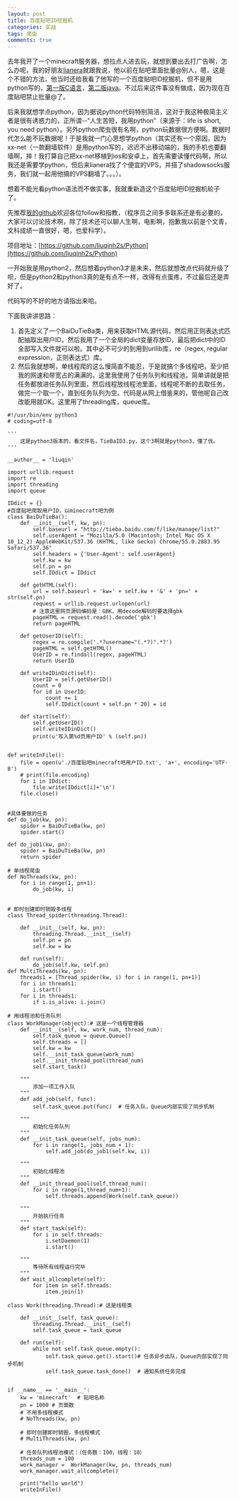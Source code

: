 ```yaml
---
layout: post
title: 百度贴吧ID挖掘机
categories: 实战
tags: 爬虫
comments: true
---
```


去年我开了一个minecraft服务器，想拉点人进去玩，就想到要出去打广告啊，怎么办呢，我的好朋友[lianera](http://lianera.com)就跟我说，他以前在贴吧里面批量@别人，嗯，这是个不错的方法，他当时还给我看了他写的一个百度贴吧ID挖掘机，但不是用python写的，[第一版C语言](https://github.com/lianera/archives/tree/master/tieba-digger)，[第二版java](https://github.com/lianera/archives/tree/master/tbot)。不过后来这件事没有做成，因为现在百度贴吧禁止批量@了。

后来我就想学点python，因为据说python代码特别简洁，这对于我这种极简主义者是很有诱惑力的，正所谓--“人生苦短，我用python”（来源于：life is short, you need python）。另外python爬虫很有名啊，python玩数据很方便啊。数据时代怎么能不玩数据呢！于是我就一门心思想学python（其实还有一个原因，因为xx-net（一款翻墙软件）是用python写的，迟迟不出移动端的，我的手机也要翻墙啊，摔！我打算自己把xx-net移植到ios和安卓上，首先需要读懂代码啊，所以我还是需要学python，但后来lianera找了个便宜的VPS，并搭了shadowsocks服务，我们就一起用他搞的VPS翻墙了。。。）。

想着不能光看python语法而不做实事，我就重新造这个百度贴吧ID挖掘机轮子了。

先推荐[我的github](https://github.com/liuqinh2s)欢迎各位follow和指教，（程序员之间多多联系还是有必要的，大家可以讨论技术啊，除了技术还可以聊人生啊，电影啊，抱歉我以前是个文青，文科成绩一直很好，嗯，也爱科学）。

项目地址：[https://github.com/liuqinh2s/Python](https://github.com/liuqinh2s/Python)

一开始我是用python2，然后想着python3才是未来，然后就想改点代码就升级了呗，但是python2和python3真的是有点不一样，改得有点蛋疼，不过最后还是弄好了。

代码写的不好的地方请指出来哈。

下面我讲讲思路：

1. 首先定义了一个BaiDuTieBa类，用来获取HTML源代码，然后用正则表达式匹配抽取出用户ID，然后我用了一个全局的dict变量存放ID，最后把dict中的ID全部写入文件就可以啦。其中必不可少的到用到urllib库，re（regex, regular expression，正则表达式）库。
2. 然后我就想啊，单线程爬的这么慢简直不能忍，于是就搞个多线程吧，至少把我的网速和带宽占的满满的。这里我使用了任务队列和线程池，简单讲就是把任务都放进任务队列里面，然后线程放线程池里面，线程呢不断的去取任务，做完一个取一个，直到任务队列为空。代码是从网上借鉴来的，管他呢自己改改能用就OK。这里用了threading库，queue库。


```
#!/usr/bin/env python3
# coding=utf-8

'''
    这是python3版本的，看文件名，TieBaID3.py，这个3啊就是python3，懂了伐。
'''

__author__ = 'liuqin'

import urllib.request
import re
import threading
import queue

IDdict = {}
#百度贴吧爬取用户ID，以minecraft吧为例
class BaiDuTieBa():
    def __init__(self, kw, pn):
        self.baseurl = "http://tieba.baidu.com/f/like/manage/list?"
        self.userAgent = "Mozilla/5.0 (Macintosh; Intel Mac OS X 10_12_2) AppleWebKit/537.36 (KHTML, like Gecko) Chrome/55.0.2883.95 Safari/537.36"
        self.headers = {'User-Agent': self.userAgent}
        self.kw = kw
        self.pn = pn
        self.IDdict = IDdict

    def getHTML(self):
        url = self.baseurl + 'kw=' + self.kw + '&' + 'pn=' + str(self.pn)
        request = urllib.request.urlopen(url)
        # 注意这里网页源码编码是：GBK，用decode解码时要选择gbk
        pageHTML = request.read().decode('gbk')
        return pageHTML

    def getUserID(self):
        regex = re.compile('.*?username="(.*?)".*?')
        pageHTML = self.getHTML()
        UserID = re.findall(regex, pageHTML)
        return UserID

    def writeIDinDict(self):
        UserID = self.getUserID()
        count = 0
        for id in UserID:
            count += 1
            self.IDdict[count + self.pn * 20] = id

    def start(self):
        self.getUserID()
        self.writeIDinDict()
        print(u'写入第%d页用户ID' % (self.pn))


def writeInFile():
    file = open(u'./百度贴吧minecraft吧用户ID.txt', 'a+', encoding='UTF-8')
    # print(file.encoding)
    for i in IDdict:
        file.write(IDdict[i]+'\n')
    file.close()


#具体要做的任务
def do_job(kw, pn):
    spider = BaiDuTieBa(kw, pn)
    spider.start()

def do_job1(kw, pn):
    spider = BaiDuTieBa(kw, pn)
    return spider

# 单线程爬虫
def NoThreads(kw, pn):
    for i in range(1, pn+1):
        do_job(kw, i)


# 即时创建即时销毁多线程
class Thread_spider(threading.Thread):

    def __init__(self, kw, pn):
        threading.Thread.__init__(self)
        self.pn = pn
        self.kw = kw

    def run(self):
        do_job(self.kw, self.pn)
def MultiThreads(kw, pn):
    threads1 = [Thread_spider(kw, i) for i in range(1, pn+1)]
    for i in threads1:
        i.start()
    for i in threads1:
        if i.is_alive: i.join()

# 用线程池和任务队列
class WorkManager(object):# 这是一个线程管理器
    def __init__(self, kw, work_num, thread_num):
        self.task_queue = queue.Queue()
        self.threads = []
        self.kw = kw
        self.__init_task_queue(work_num)
        self.__init_thread_pool(thread_num)
        self.start_task()

    """
        添加一项工作入队
    """
    def add_job(self, func):
        self.task_queue.put(func)  # 任务入队，Queue内部实现了同步机制

    """
        初始化任务队列
    """
    def __init_task_queue(self, jobs_num):
        for i in range(1, jobs_num + 1):
            self.add_job(do_job1(self.kw, i))

    """
        初始化线程池
    """
    def __init_thread_pool(self,thread_num):
        for i in range(1,thread_num+1):
            self.threads.append(Work(self.task_queue))

    """
        开始执行任务
    """
    def start_task(self):
        for i in self.threads:
            i.setDaemon(1)
            i.start()

    """
        等待所有线程运行完毕
    """
    def wait_allcomplete(self):
        for item in self.threads:
            item.join(1)  

class Work(threading.Thread):# 这是线程类

    def __init__(self, task_queue):
        threading.Thread.__init__(self)
        self.task_queue = task_queue

    def run(self):
        while not self.task_queue.empty():
            self.task_queue.get().start()# 任务异步出队，Queue内部实现了同步机制
            self.task_queue.task_done()  # 通知系统任务完成


if __name__ == '__main__':
    kw = 'minecraft'  # 贴吧名称
    pn = 1000 # 页面数
    # 不用多线程模式
    # NoThreads(kw, pn)

    # 即时创建即时销毁，多线程模式
    # MultiThreads(kw, pn)

    # 任务队列线程池模式：（任务数：100，线程：10）
    threads_num = 100
    work_manager =  WorkManager(kw, pn, threads_num)
    work_manager.wait_allcomplete()

    print("hello world")
    writeInFile()
```
